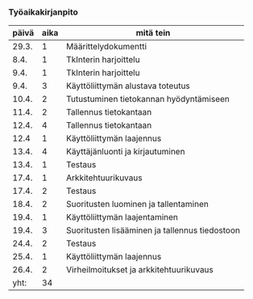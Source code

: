 ### Työaikakirjanpito

 päivä | aika | mitä tein 
-------|------|--------
29.3.|1|Määrittelydokumentti
8.4.|1|TkInterin harjoittelu
9.4.|1|TkInterin harjoittelu
9.4.|3|Käyttöliittymän alustava toteutus
10.4.|2|Tutustuminen tietokannan hyödyntämiseen
11.4.|2|Tallennus tietokantaan
12.4.|4|Tallennus tietokantaan
12.4|1|Käyttöliittymän laajennus
13.4.|4|Käyttäjänluonti ja kirjautuminen
13.4.|1|Testaus
17.4.|1|Arkkitehtuurikuvaus
17.4.|2|Testaus
18.4.|2|Suoritusten luominen ja tallentaminen
19.4.|1|Käyttöliittymän laajentaminen
19.4.|3|Suoritusten lisääminen ja tallennus tiedostoon
24.4.|2|Testaus
25.4.|1|Käyttöliittymän laajennus
26.4.|2|Virheilmoitukset ja arkkitehtuurikuvaus
yht:|34|

